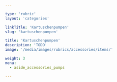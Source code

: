 ```yaml
---

type: 'rubric'
layout: 'categories'

linkTitle: 'Kartuschenpumpen'
slug: 'kartuschenpumpen'

title: 'Kartuschenpumpen'
description: 'TODO'
image: '/media/images/rubrics/accessories/items/'

weight: 3
menu:
  - aside_accessories_pumps

---
```

